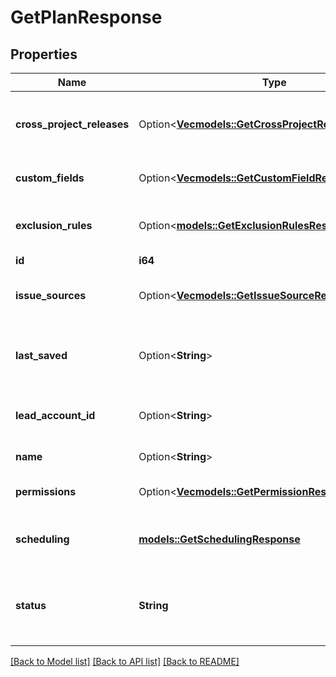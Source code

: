 # GetPlanResponse

## Properties

Name | Type | Description | Notes
------------ | ------------- | ------------- | -------------
**cross_project_releases** | Option<[**Vec<models::GetCrossProjectReleaseResponse>**](GetCrossProjectReleaseResponse.md)> | The cross-project releases included in the plan. | [optional]
**custom_fields** | Option<[**Vec<models::GetCustomFieldResponse>**](GetCustomFieldResponse.md)> | The custom fields for the plan. | [optional]
**exclusion_rules** | Option<[**models::GetExclusionRulesResponse**](GetExclusionRulesResponse.md)> | The exclusion rules for the plan. | [optional]
**id** | **i64** | The plan ID. | 
**issue_sources** | Option<[**Vec<models::GetIssueSourceResponse>**](GetIssueSourceResponse.md)> | The issue sources included in the plan. | [optional]
**last_saved** | Option<**String**> | The date when the plan was last saved in UTC. | [optional]
**lead_account_id** | Option<**String**> | The account ID of the plan lead. | [optional]
**name** | Option<**String**> | The plan name. | [optional]
**permissions** | Option<[**Vec<models::GetPermissionResponse>**](GetPermissionResponse.md)> | The permissions for the plan. | [optional]
**scheduling** | [**models::GetSchedulingResponse**](GetSchedulingResponse.md) | The scheduling settings for the plan. | 
**status** | **String** | The plan status. This is \"Active\", \"Trashed\" or \"Archived\". | 

[[Back to Model list]](../README.md#documentation-for-models) [[Back to API list]](../README.md#documentation-for-api-endpoints) [[Back to README]](../README.md)


